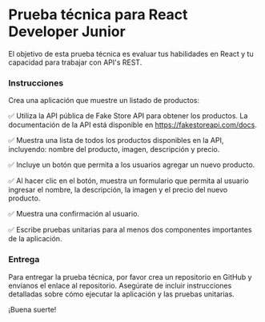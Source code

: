# Prueba técnica para React Developer Junior

El objetivo de esta prueba técnica es evaluar tus habilidades en React y tu capacidad para trabajar con API's REST.

### Instrucciones

Crea una aplicación que muestre un listado de productos:

✅ Utiliza la API pública de Fake Store API para obtener los productos. La documentación de la API está disponible en https://fakestoreapi.com/docs.

✅ Muestra una lista de todos los productos disponibles en la API, incluyendo: nombre del producto, imagen, descripción y precio.

✅ Incluye un botón que permita a los usuarios agregar un nuevo producto.

✅ Al hacer clic en el botón, muestra un formulario que permita al usuario ingresar el nombre, la descripción, la imagen y el precio del nuevo producto.

✅ Muestra una confirmación al usuario.

✅ Escribe pruebas unitarias para al menos dos componentes importantes de la aplicación.

### Entrega

Para entregar la prueba técnica, por favor crea un repositorio en GitHub y envíanos el enlace al repositorio. Asegúrate de incluir instrucciones detalladas sobre cómo ejecutar la aplicación y las pruebas unitarias.

¡Buena suerte!
